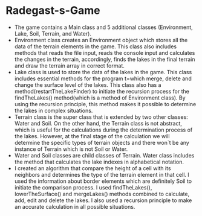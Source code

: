 # Radegast-s-Game
- The game contains a Main class and 5 additional classes (Environment, Lake, Soil, Terrain, and Water).
- Environment class creates an Environment object which stores all the data of the terrain elements in the game. This class also includes methods that reads the file input, reads the console input and calculates the changes in the terrain, accordingly, finds the lakes in the final terrain and draw the terrain array in correct format.
- Lake class is used to store the data of the lakes in the game. This class includes essential methods for the program t=which merge, delete and change the surface level of the lakes. This class also has a method(restartTheLakeFinder) to initiate the recursion process for the findTheLakes() method(which is a method of Environment class). By using the recursion principle, this method makes it possible to determine the lakes in complex situations.
- Terrain class is the super class that is extended by two other classes: Water and Soil. On the other hand, the Terrain class is not abstract, which is useful for the calculations during the determination process of the lakes. However, at the final stage of the calculation we will determine the specific types of terrain objects and there won`t be any instance of Terrain which is not Soil or Water.
- Water and Soil classes are child classes of Terrain. Water class includes the method that calculates the lake indexes in alphabetical notation.
- I created an algorithm that compare the height of a cell with its neighbors and determines the type of the terrain element in that cell. I used the information about border elements which are definitely Soil to initiate the comparison process. I used findTheLakes(), lowerTheSurface() and mergeLakes() methods combined to calculate, add, edit and delete the lakes. I also used a recursion principle to make an accurate calculation in all possible situations.
